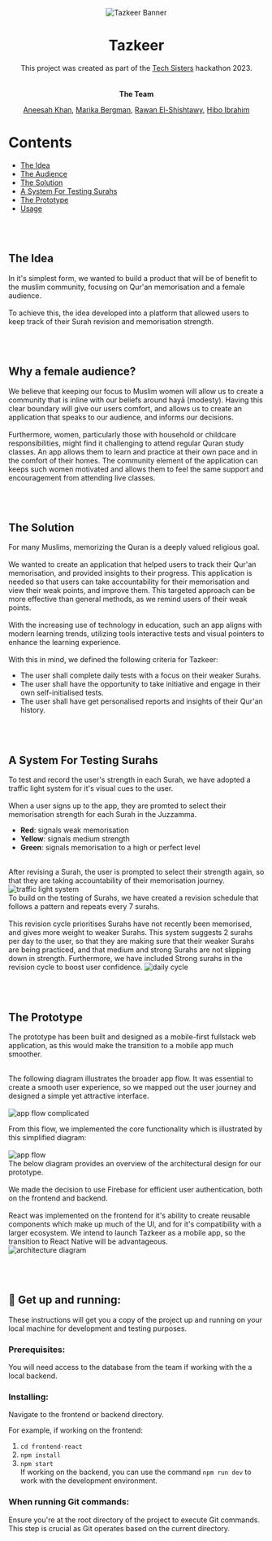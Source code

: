 <p align="center">
  <img src="/assets/tazkeer_banner_dark.png" alt="Tazkeer Banner">
</p>

<div align="center">
    <h1>
        Tazkeer
    </h1>
    <div>
        This project was created as part of the <a href="https://www.tech-sisters.com/">Tech Sisters</a> hackathon 2023.
    </div>
  <br/>
  <br/>
    <strong> The Team </strong>
    <p>
     <a href="https://github.com/annoinspace">Aneesah Khan</a>,  
     <a href="https://github.com/mariberg">Marika Bergman</a>,
      <a href="https://github.com/rawanshisht">Rawan El-Shishtawy</a>, 
      <a href="https://github.com/hiboibrahim">Hibo Ibrahim</a> 
    </p>
</div>
 
  <div>
   <h1>
     Contents
   </h1>
<ul>
 <li><a href="#idea">The Idea</a></li>
    <li><a href="#audience">The Audience</a></li>
    <li><a href="#solution">The Solution</a></li>
    <li><a href="#tls">A System For Testing Surahs</a></li>
    <li><a href="#prototype">The Prototype</a></li>
    <li><a href="#usage">Usage</a></li>
  
</ul>
  </div>
  <br/>
  <br/>
<div>
  <h2 id="idea">
    The Idea
  </h2>
  <p>
    In it's simplest form, we wanted to build a product that will be of benefit to the muslim community, focusing on Qur'an memorisation and a female audience. 
    <br/>
    <br/>
    To achieve this, the idea developed into a platform that allowed users to keep track of their Surah revision and memorisation strength. 
  <p>
  <br/>
  <br/>
      <h2 id="audience">
    Why a female audience?
  </h2>
  <p>
    We believe that keeping our focus to Muslim women will allow us to create a community that is inline with our beliefs around hayā (modesty). Having this clear boundary will give our users comfort, and allows us to create an application that speaks to our audience, and informs our decisions.
<br/>
    <br/>
   Furthermore, women, particularly those with household or childcare responsibilities, might find it challenging to attend regular Quran study classes. An app allows them to learn and practice at their own pace and in the comfort of their homes. The community element of the application can keeps such women motivated and allows them to feel the same support and encouragement from attending live classes.
  <p>
  <br/>
  <br/>
  <h2 id="solution">
    The Solution
  </h2>
  <p>
  For many Muslims, memorizing the Quran is a deeply valued religious goal.
    <br/>
    <br/>
    We wanted to create an application that helped users to track their Qur'an memorisation, 
   and provided insights to their progress. This application is needed so that users can take 
    accountability for their memorisation and view their weak points, and improve them. This targeted approach can be more effective than general methods, as we remind users of their weak points.
    <br/>
    <br/>
    With the increasing use of technology in education, such an app aligns with modern learning trends, utilizing tools interactive tests and visual pointers to enhance the learning experience.
  
  <br/>
   <br/>
  With this in mind, we defined the following criteria for Tazkeer:
      <ul>
      <li>The user shall complete daily tests with a focus on their weaker Surahs.</li>
      <li>The user shall have the opportunity to take initiative and engage in their own self-initialised tests.</li>
      <li>The user shall have get personalised reports and insights of their Qur'an history.</li>
    </ul>
  <p>
  <br/>
  <br/>
    <h2 id="tls">
   A System For Testing Surahs
  </h2>
  <p>
To test and record the user's strength in each Surah, we have adopted a traffic light system for it's visual cues to the user. 
<br/>
<br/>
When a user signs up to the app, they are promted to select their memorisation strength for each Surah in the Juzzamma.
<br/>
<ul>
<li><strong>Red</strong>: signals weak memorisation</li>
<li><strong>Yellow</strong>: signals medium strength</li>
<li><strong>Green</strong>: signals memorisation to a high or perfect level</li>
</ul>
<br/>
After revising a Surah, the user is prompted to select their strength again, so that they are taking accountability of their memorisation journey.
<br/>
<img src="/assets/tls-overview.png" alt="traffic light system">
<br/>
To build on the testing of Surahs, we have created a revision schedule that follows a pattern and repeats every 7 surahs. 
<br/>
<br/>
This revision cycle prioritises Surahs have not recently been memorised, and gives more weight to weaker Surahs. This system suggests 2 surahs per day to the user, so that they are making sure that their weaker Surahs are being practiced, and that medium and strong Surahs are not slipping down in strength. Furthermore, we have included Strong surahs in the revision cycle to boost user confidence.
<img src="/assets/daily-cycle.png" alt="daily cycle">
  <p>
  <br/>
  <br/>

  <h2 id="prototype">
    The Prototype
  </h2>
  <p>
  The prototype has been built and designed as a mobile-first fullstack web application, as this would make the transition to a mobile app much smoother.
<br/>
 <br/>

The following diagram illustrates the broader app flow. It was essential to create a smooth user experience, so we mapped out the user journey and designed a simple yet attractive interface.
<br/>
<br/>
<img src="/assets/app-flow-complete.png" alt="app flow complicated">

From this flow, we implemented the core functionality which is illustrated by this simplified diagram:
<br/>
<br/>
<img src="/assets/app-flow.png" alt="app flow">
<br/>
The below diagram provides an overview of the architectural design for our prototype.
<br/>
<br/>
We made the decision to use Firebase for efficient user authentication, both on the frontend and backend.
<br/>
<br/>
React was implemented on the frontend for it's ability to create reusable components which make up much of the UI, and for it's compatibility with a larger ecosystem. We intend to launch Tazkeer as a mobile app, so the transition to React Native will be advantageous.
<br/>
<img src="/assets/architecture-diagram.png" alt="architecture diagram">

</div>
<br/>
<br/>

<h2 id="usage">
  🏁 Get up and running:
</h2>

These instructions will get you a copy of the project up and running on your local machine for development and testing purposes.

### Prerequisites:

You will need access to the database from the team if working with the a local backend.

### Installing:

Navigate to the frontend or backend directory.

For example, if working on the frontend:

1. `cd frontend-react` <br/>
2. `npm install` <br/>
3. `npm start`
   <br/>
   If working on the backend, you can use the command `npm run dev` to work with the development environment.
   <br/>

### When running Git commands:

Ensure you're at the root directory of the project to execute Git commands. This step is crucial as Git operates based on the current directory.
